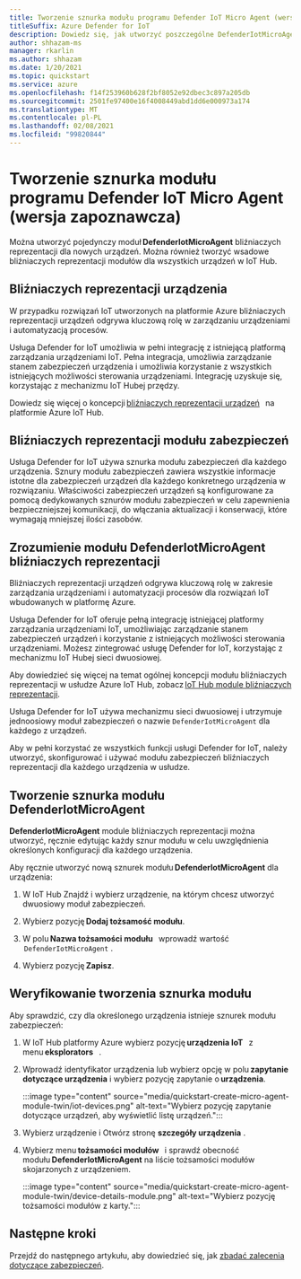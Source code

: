 ```yaml
---
title: Tworzenie sznurka modułu programu Defender IoT Micro Agent (wersja zapoznawcza)
titleSuffix: Azure Defender for IoT
description: Dowiedz się, jak utworzyć poszczególne DefenderIotMicroAgent modułów bliźniaczych reprezentacji dla nowych urządzeń.
author: shhazam-ms
manager: rkarlin
ms.author: shhazam
ms.date: 1/20/2021
ms.topic: quickstart
ms.service: azure
ms.openlocfilehash: f14f253960b628f2bf8052e92dbec3c897a205db
ms.sourcegitcommit: 2501fe97400e16f4008449abd1dd6e000973a174
ms.translationtype: MT
ms.contentlocale: pl-PL
ms.lasthandoff: 02/08/2021
ms.locfileid: "99820844"
---
```

# <a name="create-a-defender-iot-micro-agent-module-twin-preview"></a>Tworzenie sznurka modułu programu Defender IoT Micro Agent (wersja zapoznawcza)

Można utworzyć pojedynczy moduł **DefenderIotMicroAgent** bliźniaczych reprezentacji dla nowych urządzeń. Można również tworzyć wsadowe bliźniaczych reprezentacji modułów dla wszystkich urządzeń w IoT Hub. 

## <a name="device-twins"></a>Bliźniaczych reprezentacji urządzenia 

W przypadku rozwiązań IoT utworzonych na platformie Azure bliźniaczych reprezentacji urządzeń odgrywa kluczową rolę w zarządzaniu urządzeniami i automatyzacją procesów. 

Usługa Defender for IoT umożliwia w pełni integrację z istniejącą platformą zarządzania urządzeniami IoT. Pełna integracja, umożliwia zarządzanie stanem zabezpieczeń urządzenia i umożliwia korzystanie z wszystkich istniejących możliwości sterowania urządzeniami. Integrację uzyskuje się, korzystając z mechanizmu IoT Hubej przędzy. 

Dowiedz się więcej o koncepcji [bliźniaczych reprezentacji urządzeń](../iot-hub/iot-hub-devguide-device-twins.md)   na platformie Azure IoT Hub. 

## <a name="security-module-twins"></a>Bliźniaczych reprezentacji modułu zabezpieczeń 

Usługa Defender for IoT używa sznurka modułu zabezpieczeń dla każdego urządzenia. Sznury modułu zabezpieczeń zawiera wszystkie informacje istotne dla zabezpieczeń urządzeń dla każdego konkretnego urządzenia w rozwiązaniu. Właściwości zabezpieczeń urządzeń są konfigurowane za pomocą dedykowanych sznurów modułu zabezpieczeń w celu zapewnienia bezpieczniejszej komunikacji, do włączania aktualizacji i konserwacji, które wymagają mniejszej ilości zasobów. 

## <a name="understanding-defenderiotmicroagent-module-twins"></a>Zrozumienie modułu DefenderIotMicroAgent bliźniaczych reprezentacji 

Bliźniaczych reprezentacji urządzeń odgrywa kluczową rolę w zakresie zarządzania urządzeniami i automatyzacji procesów dla rozwiązań IoT wbudowanych w platformę Azure.

Usługa Defender for IoT oferuje pełną integrację istniejącej platformy zarządzania urządzeniami IoT, umożliwiając zarządzanie stanem zabezpieczeń urządzeń i korzystanie z istniejących możliwości sterowania urządzeniami. Możesz zintegrować usługę Defender for IoT, korzystając z mechanizmu IoT Hubej sieci dwuosiowej.  

Aby dowiedzieć się więcej na temat ogólnej koncepcji modułu bliźniaczych reprezentacji w usłudze Azure IoT Hub, zobacz [IoT Hub module bliźniaczych reprezentacji](../iot-hub/iot-hub-devguide-module-twins.md).

Usługa Defender for IoT używa mechanizmu sieci dwuosiowej i utrzymuje jednoosiowy moduł zabezpieczeń o nazwie `DefenderIotMicroAgent` dla każdego z urządzeń. 

Aby w pełni korzystać ze wszystkich funkcji usługi Defender for IoT, należy utworzyć, skonfigurować i używać modułu zabezpieczeń bliźniaczych reprezentacji dla każdego urządzenia w usłudze. 

## <a name="create-defenderiotmicroagent-module-twin"></a>Tworzenie sznurka modułu DefenderIotMicroAgent 

**DefenderIotMicroAgent** module bliźniaczych reprezentacji można utworzyć, ręcznie edytując każdy sznur modułu w celu uwzględnienia określonych konfiguracji dla każdego urządzenia. 

Aby ręcznie utworzyć nową sznurek modułu **DefenderIotMicroAgent** dla urządzenia: 

1. W IoT Hub Znajdź i wybierz urządzenie, na którym chcesz utworzyć dwuosiowy moduł zabezpieczeń. 

1. Wybierz pozycję **Dodaj tożsamość modułu**. 

1. W polu **Nazwa tożsamości modułu**   wprowadź wartość  `DefenderIotMicroAgent` . 

1. Wybierz pozycję **Zapisz**. 

## <a name="verify-the-creation-of-a-module-twin"></a>Weryfikowanie tworzenia sznurka modułu 

Aby sprawdzić, czy dla określonego urządzenia istnieje sznurek modułu zabezpieczeń: 

1. W IoT Hub platformy Azure wybierz pozycję **urządzenia IoT**   z menu **eksplorators**   . 

1. Wprowadź identyfikator urządzenia lub wybierz opcję w polu **zapytanie dotyczące urządzenia** i wybierz pozycję zapytanie o **urządzenia**.  

    :::image type="content" source="media/quickstart-create-micro-agent-module-twin/iot-devices.png" alt-text="Wybierz pozycję zapytanie dotyczące urządzeń, aby wyświetlić listę urządzeń.":::

1. Wybierz urządzenie i Otwórz stronę **szczegóły urządzenia** . 

1. Wybierz menu **tożsamości modułów**   i sprawdź obecność modułu **DefenderIotMicroAgent** na liście tożsamości modułów skojarzonych z urządzeniem.  

    :::image type="content" source="media/quickstart-create-micro-agent-module-twin/device-details-module.png" alt-text="Wybierz pozycję tożsamości modułów z karty.":::

## <a name="next-steps"></a>Następne kroki 

Przejdź do następnego artykułu, aby dowiedzieć się, jak [zbadać zalecenia dotyczące zabezpieczeń](quickstart-investigate-security-recommendations.md).
